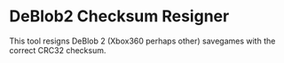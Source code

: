 # DeBlob2 Checksum Resigner

This tool resigns DeBlob 2 (Xbox360 perhaps other) savegames with the correct CRC32 checksum.

